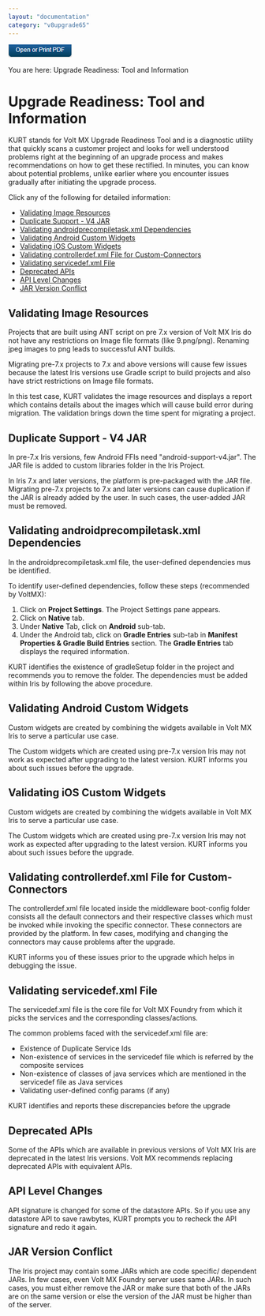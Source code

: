 ```yaml
---
layout: "documentation"
category: "v8upgrade65"
---
```

                           

[![](Resources/Images/pdf.png)](http://docs.voltmx.com/voltmxlibrary/beta/v8upgrade65.pdf "VoltMX Foundry UpgradeHUB Guide")

You are here: Upgrade Readiness: Tool and Information

Upgrade Readiness: Tool and Information
=======================================

KURT stands for Volt MX Upgrade Readiness Tool and is a diagnostic utility that quickly scans a customer project and looks for well understood problems right at the beginning of an upgrade process and makes recommendations on how to get these rectified. In minutes, you can know about potential problems, unlike earlier where you encounter issues gradually after initiating the upgrade process.

Click any of the following for detailed information:

*   [Validating Image Resources](#validating-image-resources)
*   [Duplicate Support - V4 JAR](#duplicate-support-v4-jar)
*   [Validating androidprecompiletask.xml Dependencies](#validating-androidprecompiletask-xml-dependencies)
*   [Validating Android Custom Widgets](#validating-android-custom-widgets)
*   [Validating iOS Custom Widgets](#validating-ios-custom-widgets)
*   [Validating controllerdef.xml File for Custom-Connectors](#validating-controllerdef-xml-file-for-custom-connectors)
*   [Validating servicedef.xml File](#validating-servicedef-xml-file)
*   [Deprecated APIs](#deprecated-apis)
*   [API Level Changes](#api-level-changes)
*   [JAR Version Conflict](#jar-version-conflict)

Validating Image Resources
--------------------------

Projects that are built using ANT script on pre 7.x version of Volt MX Iris do not have any restrictions on Image file formats (like 9.png/png). Renaming jpeg images to png leads to successful ANT builds.

Migrating pre-7.x projects to 7.x and above versions will cause few issues because the latest Iris versions use Gradle script to build projects and also have strict restrictions on Image file formats.

In this test case, KURT validates the image resources and displays a report which contains details about the images which will cause build error during migration. The validation brings down the time spent for migrating a project.

Duplicate Support - V4 JAR
--------------------------

In pre-7.x Iris versions, few Android FFIs need "android-support-v4.jar". The JAR file is added to custom libraries folder in the Iris Project.

In Iris 7.x and later versions, the platform is pre-packaged with the JAR file. Migrating pre-7.x projects to 7.x and later versions can cause duplication if the JAR is already added by the user. In such cases, the user-added JAR must be removed.

Validating androidprecompiletask.xml Dependencies
-------------------------------------------------

In the androidprecompiletask.xml file, the user-defined dependencies mus be identified.

To identify user-defined dependencies, follow these steps (recommended by VoltMX):

1.  Click on **Project Settings**. The Project Settings pane appears.
2.  Click on **Native** tab.
3.  Under **Native** Tab, click on **Android** sub-tab.
4.  Under the Android tab, click on **Gradle Entries** sub-tab in **Manifest Properties & Gradle Build Entries** section. The **Gradle Entries** tab displays the required information.

KURT identifies the existence of gradleSetup folder in the project and recommends you to remove the folder. The dependencies must be added within Iris by following the above procedure.

Validating Android Custom Widgets
---------------------------------

Custom widgets are created by combining the widgets available in Volt MX Iris to serve a particular use case.

The Custom widgets which are created using pre-7.x version Iris may not work as expected after upgrading to the latest version. KURT informs you about such issues before the upgrade.

Validating iOS Custom Widgets
-----------------------------

Custom widgets are created by combining the widgets available in Volt MX Iris to serve a particular use case.

The Custom widgets which are created using pre-7.x version Iris may not work as expected after upgrading to the latest version. KURT informs you about such issues before the upgrade.

Validating controllerdef.xml File for Custom-Connectors
-------------------------------------------------------

The controllerdef.xml file located inside the middleware boot-config folder consists all the default connectors and their respective classes which must be invoked while invoking the specific connector. These connectors are provided by the platform. In few cases, modifying and changing the connectors may cause problems after the upgrade.

KURT informs you of these issues prior to the upgrade which helps in debugging the issue.

Validating servicedef.xml File
------------------------------

The servicedef.xml file is the core file for Volt MX Foundry from which it picks the services and the corresponding classes/actions.

The common problems faced with the servicedef.xml file are:

*   Existence of Duplicate Service Ids
*   Non-existence of services in the servicedef file which is referred by the composite services
*   Non-existence of classes of java services which are mentioned in the servicedef file as Java services
*   Validating user-defined config params (if any)

KURT identifies and reports these discrepancies before the upgrade

Deprecated APIs
---------------

Some of the APIs which are available in previous versions of Volt MX Iris are deprecated in the latest Iris versions. Volt MX recommends replacing deprecated APIs with equivalent APIs.

API Level Changes
-----------------

API signature is changed for some of the datastore APIs. So if you use any datastore API to save rawbytes, KURT prompts you to recheck the API signature and redo it again.

JAR Version Conflict
--------------------

The Iris project may contain some JARs which are code specific/ dependent JARs. In few cases, even Volt MX Foundry server uses same JARs. In such cases, you must either remove the JAR or make sure that both of the JARs are on the same version or else the version of the JAR must be higher than of the server.
